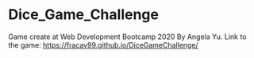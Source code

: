 # Dice_Game_Challenge
Game create at Web Development Bootcamp 2020 By Angela Yu.
Link to the game: https://fracav99.github.io/DiceGameChallenge/
